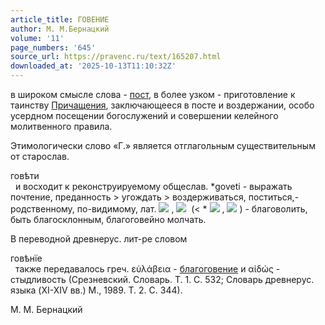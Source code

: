 ```yaml
---
article_title: ГОВЕНИЕ
author: М. М.Бернацкий
volume: '11'
page_numbers: '645'
source_url: https://pravenc.ru/text/165207.html
downloaded_at: '2025-10-13T11:10:32Z'
---
```


в широком смысле слова - [пост](https://pravenc.ru/text/пост.html), в более узком - приготовление к таинству [Причащения](https://pravenc.ru/text/Причащение.html), заключающееся в посте и воздержании, особо усердном посещении богослужений и совершении келейного молитвенного правила.

Этимологически слово «Г.» является отглагольным существительным от старослав. <div class="cu">говѣти</div>  и восходит к реконструируемому общеслав. \*goveti - выражать почтение, преданность > угождать > воздерживаться, поститься,- родственному, по-видимому, лат. ![](https://pravenc.ru/char/26150/faveox5cx5c/image.png) , ![](https://pravenc.ru/char/26150/favex5cx5cre/image.png)  (< \* ![](https://pravenc.ru/char/26150/foveox5cx5c/image.png) , ![](https://pravenc.ru/char/26150/fovex5cx5cre/image.png) ) - благоволить, быть благосклонным, благоговейно молчать.

В переводной древнерус. лит-ре словом <div class="cu">говѣнїе</div>  также передавалось греч. εὐλάβεια - [благоговение](https://pravenc.ru/text/благоговение.html) и αἰδώς - стыдливость (Срезневский. Словарь. Т. 1. С. 532; Словарь древнерус. языка (XI-XIV вв.) М., 1989. Т. 2. С. 344).

М. М.  Бернацкий
